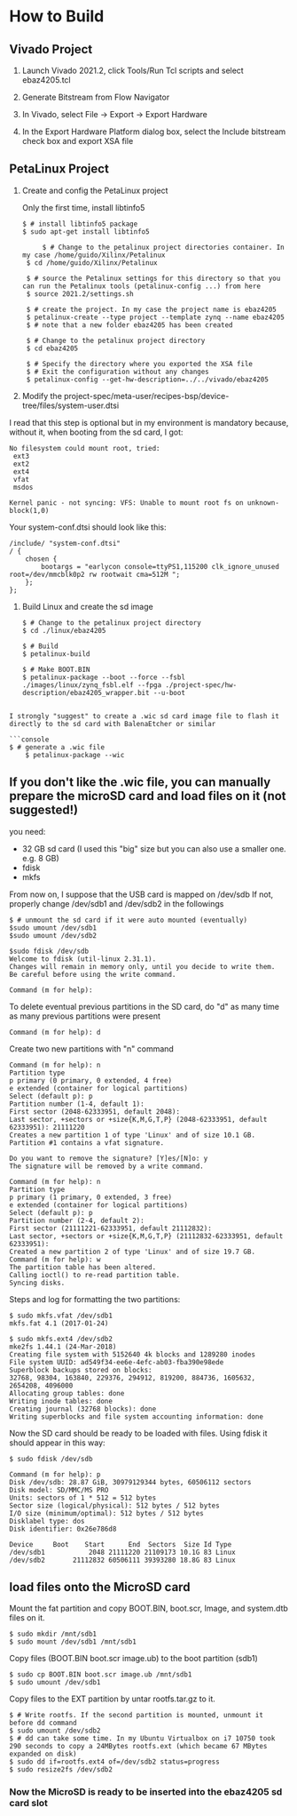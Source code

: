 # How to Build 

## Vivado Project

1. Launch Vivado 2021.2, click Tools/Run Tcl scripts and select ebaz4205.tcl

1. Generate Bitstream from Flow Navigator

1. In Vivado, select File -> Export -> Export Hardware

1. In the Export Hardware Platform dialog box, select the Include bitstream check box and export XSA file


## PetaLinux Project

1. Create and config the PetaLinux project

    Only the first time, install libtinfo5
    ```console
    $ # install libtinfo5 package
    $ sudo apt-get install libtinfo5
   ```
   
   ```console
        $ # Change to the petalinux project directories container. In my case /home/guido/Xilinx/Petalinux
    $ cd /home/guido/Xilinx/Petalinux
    
    $ # source the Petalinux settings for this directory so that you can run the Petalinux tools (petalinux-config ...) from here
    $ source 2021.2/settings.sh
    
    $ # create the project. In my case the project name is ebaz4205 
    $ petalinux-create --type project --template zynq --name ebaz4205 
    $ # note that a new folder ebaz4205 has been created
    
    $ # Change to the petalinux project directory
    $ cd ebaz4205
    
    $ # Specify the directory where you exported the XSA file
    $ # Exit the configuration without any changes
    $ petalinux-config --get-hw-description=../../vivado/ebaz4205
    ```

1. Modify the project-spec/meta-user/recipes-bsp/device-tree/files/system-user.dtsi

I read that this step is optional but in my environment is mandatory because, without it, when booting from the sd card, I got:

```
No filesystem could mount root, tried:
 ext3
 ext2
 ext4
 vfat
 msdos

Kernel panic - not syncing: VFS: Unable to mount root fs on unknown-block(1,0)
```

Your system-conf.dtsi should look like this:

```
/include/ "system-conf.dtsi"
/ {
    chosen {
        bootargs = "earlycon console=ttyPS1,115200 clk_ignore_unused root=/dev/mmcblk0p2 rw rootwait cma=512M ";
    };
};
  ```

1. Build Linux and create the sd image

    ```console
    $ # Change to the petalinux project directory
    $ cd ./linux/ebaz4205
    
    $ # Build
    $ petalinux-build
    
    $ # Make BOOT.BIN
    $ petalinux-package --boot --force --fsbl ./images/linux/zynq_fsbl.elf --fpga ./project-spec/hw-description/ebaz4205_wrapper.bit --u-boot
```

I strongly "suggest" to create a .wic sd card image file to flash it directly to the sd card with BalenaEtcher or similar

```console
$ # generate a .wic file 
    $ petalinux-package --wic
```

## If you don't like the .wic file, you can manually prepare the microSD card and load files on it (not suggested!)


you need:
- 32 GB sd card (I used this "big" size but you can also use a smaller one. e.g. 8 GB)
- fdisk
- mkfs

From now on, I suppose that the USB card is mapped on /dev/sdb 
If not, properly change /dev/sdb1 and /dev/sdb2 in the followings 

```console
$ # unmount the sd card if it were auto mounted (eventually) 
$sudo umount /dev/sdb1
$sudo umount /dev/sdb2

$sudo fdisk /dev/sdb
Welcome to fdisk (util-linux 2.31.1).
Changes will remain in memory only, until you decide to write them.
Be careful before using the write command.

Command (m for help):
```

To delete eventual previous partitions in the SD card, do "d" as many time as many previous partitions were present

```console
Command (m for help): d
```

Create two new partitions with "n" command

```console
Command (m for help): n
Partition type
p primary (0 primary, 0 extended, 4 free)
e extended (container for logical partitions)
Select (default p): p
Partition number (1-4, default 1):
First sector (2048-62333951, default 2048):
Last sector, +sectors or +size{K,M,G,T,P} (2048-62333951, default 62333951): 21111220
Creates a new partition 1 of type 'Linux' and of size 10.1 GB. Partition #1 contains a vfat signature.

Do you want to remove the signature? [Y]es/[N]o: y
The signature will be removed by a write command.

Command (m for help): n
Partition type
p primary (1 primary, 0 extended, 3 free)
e extended (container for logical partitions)
Select (default p): p
Partition number (2-4, default 2):
First sector (21111221-62333951, default 21112832):
Last sector, +sectors or +size{K,M,G,T,P} (21112832-62333951, default 62333951):
Created a new partition 2 of type 'Linux' and of size 19.7 GB.
Command (m for help): w
The partition table has been altered.
Calling ioctl() to re-read partition table.
Syncing disks.
```

Steps and log for formatting the two partitions:

```console
$ sudo mkfs.vfat /dev/sdb1
mkfs.fat 4.1 (2017-01-24)
```

```console
$ sudo mkfs.ext4 /dev/sdb2
mke2fs 1.44.1 (24-Mar-2018)
Creating file system with 5152640 4k blocks and 1289280 inodes
File system UUID: ad549f34-ee6e-4efc-ab03-fba390e98ede
Superblock backups stored on blocks:
32768, 98304, 163840, 229376, 294912, 819200, 884736, 1605632, 2654208, 4096000
Allocating group tables: done
Writing inode tables: done
Creating journal (32768 blocks): done
Writing superblocks and file system accounting information: done
```

Now the SD card should be ready to be loaded with files. Using fdisk it should appear in this way:

```console
$ sudo fdisk /dev/sdb

Command (m for help): p
Disk /dev/sdb: 28.87 GiB, 30979129344 bytes, 60506112 sectors
Disk model: SD/MMC/MS PRO   
Units: sectors of 1 * 512 = 512 bytes
Sector size (logical/physical): 512 bytes / 512 bytes
I/O size (minimum/optimal): 512 bytes / 512 bytes
Disklabel type: dos
Disk identifier: 0x26e786d8

Device     Boot    Start      End  Sectors  Size Id Type
/dev/sdb1           2048 21111220 21109173 10.1G 83 Linux
/dev/sdb2       21112832 60506111 39393280 18.8G 83 Linux
```

## load files onto the MicroSD card

Mount the fat partition and copy BOOT.BIN, boot.scr, Image, and system.dtb files on it.

```console
$ sudo mkdir /mnt/sdb1 
$ sudo mount /dev/sdb1 /mnt/sdb1
```

Copy files (BOOT.BIN boot.scr image.ub) to the boot partition (sdb1)

```console
$ sudo cp BOOT.BIN boot.scr image.ub /mnt/sdb1
$ sudo umount /dev/sdb1
```

Copy files to the EXT partition by untar rootfs.tar.gz to it.

```console
$ # Write rootfs. If the second partition is mounted, unmount it before dd command
$ sudo umount /dev/sdb2
$ # dd can take some time. In my Ubuntu Virtualbox on i7 10750 took 290 seconds to copy a 24MBytes rootfs.ext (which became 67 MBytes expanded on disk) 
$ sudo dd if=rootfs.ext4 of=/dev/sdb2 status=progress
$ sudo resize2fs /dev/sdb2
```

### Now the MicroSD is ready to be inserted into the ebaz4205 sd card slot

